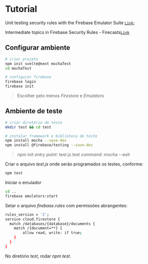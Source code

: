 # Tutorial

Unit testing security rules with the Firebase Emulator Suite [`Link`](https://www.youtube.com/watch?v=VDulvfBpzZE&t=476s);

Intermediate topics in Firebase Security Rules - Firecasts[`Link`](https://www.youtube.com/watch?v=8Mzb9zmnbJs)

## Configurar ambiente

```bash
# criar projeto
npm init svelte@next mochaTest
cd mochaTest

# configurar firebase
firebase login
firebase init
```

> Escolher pelo menos *Firestore* e *Emulators*

## Ambiente de teste

```bash
# criar diretório de teste
mkdir test && cd test

# instalar framework e biblioteca de teste
npm install mocha --save-dev
npm install @firebase/testing --save-dev
```

> npm init 
*entry point*: test.js 
*test command*: mocha --exit

Criar o arquivo *test.js* onde serão programados os testes, conforme:
```bash
npm test
```

Iniciar o emulador

```bash
cd ..
firebase emulators:start
```

Setar o arquivo *firebase.rules* com permissões abrangentes:

```bash
rules_version = '2';
service cloud.firestore {
  match /databases/{database}/documents {
    match /{document=**} {      
    	allow read, write: if true;
    }
  }
}
```

No diretório *test*, rodar *npm test*.

